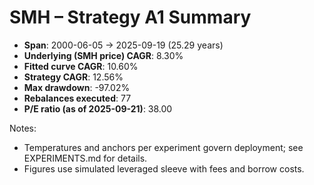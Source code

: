 # SMH – Strategy A1 Summary

- **Span**: 2000-06-05 → 2025-09-19 (25.29 years)
- **Underlying (SMH price) CAGR**: 8.30%
- **Fitted curve CAGR**: 10.60%
- **Strategy CAGR**: 12.56%
- **Max drawdown**: -97.02%
- **Rebalances executed**: 77
- **P/E ratio (as of 2025-09-21)**: 38.00

Notes:

- Temperatures and anchors per experiment govern deployment; see EXPERIMENTS.md for details.
- Figures use simulated leveraged sleeve with fees and borrow costs.

